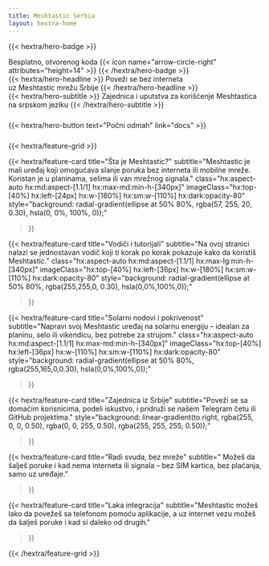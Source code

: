 ```yaml
---
title: Meshtastic Serbia
layout: hextra-home
---
```

<meta charset="UTF-8">

{{< hextra/hero-badge >}}
  <div class="hx:w-2 hx:h-2 hx:rounded-full hx:bg-primary-400"></div>
  <span>Besplatno, otvorenog koda</span>
  {{< icon name="arrow-circle-right" attributes="height=14" >}}
{{< /hextra/hero-badge >}}

<div class="hx:mt-6 hx:mb-6">
{{< hextra/hero-headline >}}
  Poveži se bez interneta&nbsp;<br class="hx:sm:block hx:hidden" />uz Meshtastic mrežu Srbije
{{< /hextra/hero-headline >}}
</div>

<div class="hx:mb-12">
{{< hextra/hero-subtitle >}}
  Zajednica i uputstva za korišćenje Meshtastica na srpskom jeziku
{{< /hextra/hero-subtitle >}}
</div>

<div style="margin-top: 1.5rem;"></div>

<div class="hx:mb-6">
{{< hextra/hero-button text="Počni odmah" link="docs" >}}
</div>

<div style="margin-top: 1.5rem;"></div>

{{< hextra/feature-grid >}}

{{< hextra/feature-card
    title="Šta je Meshtastic?"
    subtitle="Meshtastic je mali uređaj koji omogućava slanje poruka bez interneta ili mobilne mreže. Koristan je u planinama, selima ili van mrežnog signala."
    class="hx:aspect-auto hx:md:aspect-[1.1/1] hx:max-md:min-h-[340px]"
    imageClass="hx:top-[40%] hx:left-[24px] hx:w-[180%] hx:sm:w-[110%] hx:dark:opacity-80"
    style="background: radial-gradient(ellipse at 50% 80%, rgba(57, 255, 20, 0.30), hsla(0, 0%, 100%, 0));"
  >}}

{{< hextra/feature-card
    title="Vodiči i tutorijali"
    subtitle="Na ovoj stranici nalazi se jednostavan vodič koji ti korak po korak pokazuje kako da koristiš Meshtastic."
    class="hx:aspect-auto hx:md:aspect-[1.1/1] hx:max-lg:min-h-[340px]"
    imageClass="hx:top-[40%] hx:left-[36px] hx:w-[180%] hx:sm:w-[110%] hx:dark:opacity-80"
    style="background: radial-gradient(ellipse at 50% 80%, rgba(255,255,0, 0.30), hsla(0,0%,100%,0));"
  >}}

{{< hextra/feature-card
    title="Solarni nodovi i pokrivenost"
    subtitle="Napravi svoj Meshtastic uređaj na solarnu energiju – idealan za planinu, selo ili vikendicu, bez potrebe za strujom."
    class="hx:aspect-auto hx:md:aspect-[1.1/1] hx:max-md:min-h-[340px]"
    imageClass="hx:top-[40%] hx:left-[36px] hx:w-[110%] hx:sm:w-[110%] hx:dark:opacity-80"
    style="background: radial-gradient(ellipse at 50% 80%, rgba(255,165,0,0.30), hsla(0,0%,100%,0));"
  >}}

{{< hextra/feature-card
    title="Zajednica iz Srbije"
    subtitle="Poveži se sa domaćim korisnicima, podeli iskustvo, i pridruži se našem Telegram četu ili GitHub projektima."
    style="background: linear-gradient(to right, rgba(255, 0, 0, 0.50), rgba(0, 0, 255, 0.50), rgba(255, 255, 255, 0.50));"
  >}}

{{< hextra/feature-card
    title="Radi svuda, bez mreže"
    subtitle=" Možeš da šalješ poruke i kad nema interneta ili signala – bez SIM kartica, bez plaćanja, samo uz uređaje."
  >}}

{{< hextra/feature-card
    title="Laka integracija"
    subtitle="Meshtastic možeš lako da povežeš sa telefonom pomoću aplikacije, a uz internet vezu možeš da šalješ poruke i kad si daleko od drugih."
  >}}

{{< /hextra/feature-grid >}}

